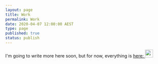 ```yaml
---
layout: page
title: Work
permalink: Work
date: 2020-04-07 12:00:00 AEST
type: page
published: true
status: publish
---
```


I'm going to write more here soon, but for now, everything is [here: <img src="https://cdn.iconscout.com/icon/free/png-256/linkedin-208-916919.png" width="25" />](www.linkedin.com/in/ben-doherty-np)
